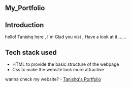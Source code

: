 ## My_Portfolio

## Introduction 
hello! Tanishq here , I'm Glad you vist , Have a look at it.......

## Tech stack used
- HTML to provide the basic structure of the webpage
- Css to make the website look more attractive

wanna check my website? - [Tanishq's Portfolio](https://main--tanishq-mishra.netlify.app/#)
